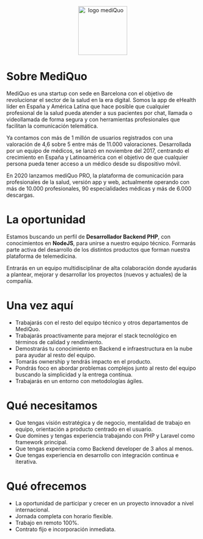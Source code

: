 <p align="center">
  <img height="128px" src="https://marqueting.s3.eu-central-1.amazonaws.com/assets/logo_rounded.png" title="logo mediQuo">
</p>

# Sobre MediQuo

MediQuo es una startup con sede en Barcelona con el objetivo de revolucionar el sector de la salud en la era digital. Somos la app de eHealth líder en España y América Latina que hace posible que cualquier profesional de la salud pueda atender a sus pacientes por chat, llamada o videollamada de forma segura y con herramientas profesionales que facilitan la comunicación telemática.

Ya contamos con más de 1 millón de usuarios registrados con una valoración de 4,6 sobre 5 entre más de 11.000 valoraciones. Desarrollada por un equipo de médicos, se lanzó en noviembre del 2017, centrando el crecimiento en España y Latinoamérica con el objetivo de que cualquier persona pueda tener acceso a un médico desde su dispositivo móvil. 

En 2020 lanzamos mediQuo PRO, la plataforma de comunicación para profesionales de la salud, versión app y web, actualmente operando con más de 10.000 profesionales, 90 especialidades médicas y más de 6.000 descargas.

# La oportunidad

Estamos buscando un perfil de **Desarrollador Backend PHP**, con conocimientos en **NodeJS**, para unirse a nuestro equipo técnico. Formarás parte activa del desarrollo de los distintos productos que forman nuestra plataforma de telemedicina.

Entrarás en un equipo multidisciplinar de alta colaboración donde ayudarás a plantear, mejorar y desarrollar los proyectos (nuevos y actuales) de la compañía.

# Una vez aquí

- Trabajarás con el resto del equipo técnico y otros departamentos de MediQuo.
- Trabajarás proactivamente para mejorar el stack tecnológico en términos de calidad y rendimiento.
- Demostrarás tu conocimiento en Backend e infraestructura en la nube para ayudar al resto del equipo.
- Tomarás ownership y tendrás impacto en el producto.
- Pondrás foco en abordar problemas complejos junto al resto del equipo buscando la simplicidad y la entrega contínua.
- Trabajarás en un entorno con metodologías ágiles.

# Qué necesitamos
- Que tengas visión estratégica y de negocio, mentalidad de trabajo en equipo, orientación a producto centrado en el usuario.
- Que domines y tengas experiencia trabajando con PHP y Laravel como framework principal.
- Que tengas experiencia como Backend developer de 3 años al menos.
- Que tengas experiencia en desarrollo con integración continua e iterativa.

# Qué ofrecemos

- La oportunidad de participar y crecer en un proyecto innovador a nivel internacional.
- Jornada completa con horario flexible.
- Trabajo en remoto 100%.
- Contrato fijo e incorporación inmediata.
